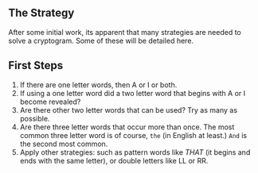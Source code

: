 ## The Strategy

After some initial work, its apparent that many strategies are needed to solve a cryptogram.  Some of these will be detailed here. 

## First Steps
1. If there are one letter words, then A or I or both.
2. If using a one letter word did a two letter word that begins with A or I become revealed?
3. Are there other two letter words that can be used?  Try as many as possible.
4. Are there three letter words that occur more than once.  The most common three letter word is of course, `the` (in English at least.) `And` is the second most common. 
6. Apply other strategies: such as pattern words like *THAT* (it begins and ends with the same letter), or double letters like LL or RR. 